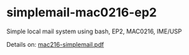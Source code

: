# simplemail-mac0216-ep2
Simple local mail system using bash, EP2, MAC0216, IME/USP

Details on: [mac216-simplemail.pdf](mac216-simplemail.pdf)
